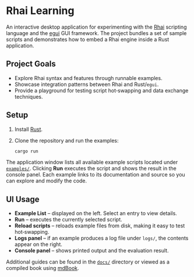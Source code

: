 # Rhai Learning

An interactive desktop application for experimenting with the
[Rhai](https://rhai.rs) scripting language and the
[egui](https://docs.rs/egui) GUI framework.  The project bundles a set of
sample scripts and demonstrates how to embed a Rhai engine inside a Rust
application.

## Project Goals

* Explore Rhai syntax and features through runnable examples.
* Showcase integration patterns between Rhai and Rust/`egui`.
* Provide a playground for testing script hot‑swapping and data exchange
  techniques.

## Setup

1. Install [Rust](https://www.rust-lang.org/tools/install).
2. Clone the repository and run the examples:

   ```bash
   cargo run
   ```

The application window lists all available example scripts located under
[`examples/`](examples). Clicking **Run** executes the script and shows the
result in the console panel. Each example links to its documentation and
source so you can explore and modify the code.

## UI Usage

* **Example List** – displayed on the left. Select an entry to view details.
* **Run** – executes the currently selected script.
* **Reload scripts** – reloads example files from disk, making it easy to test
  hot‑swapping.
* **Logs panel** – if an example produces a log file under `logs/`, the
  contents appear on the right.
* **Console panel** – shows printed output and the evaluation result.

Additional guides can be found in the [`docs/`](docs) directory or viewed as a
compiled book using [mdBook](https://rust-lang.github.io/mdBook/).

